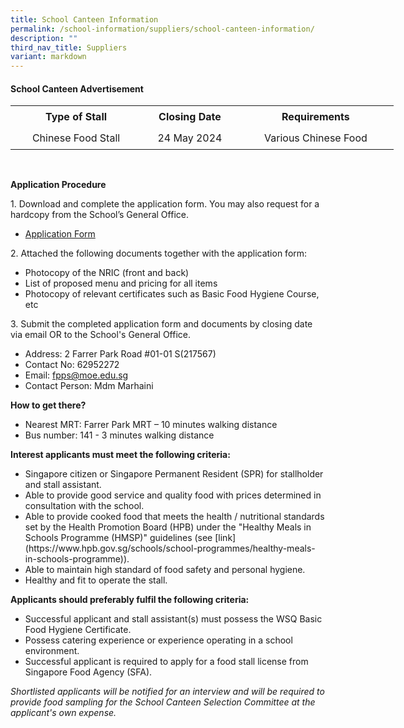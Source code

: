 ```yaml
---
title: School Canteen Information
permalink: /school-information/suppliers/school-canteen-information/
description: ""
third_nav_title: Suppliers
variant: markdown
---
```

#### School Canteen Advertisement

<table width="612" style="width:613px;" cellspacing="0" cellpadding="0" border="0">
	<colgroup>
		<col style="text-align: center;">
		<col style="text-align: center;">
		<col style="text-align: center;">
	</colgroup>
	<tbody>
		<tr height="35">
			<td style="height: 35px; width: 213px; text-align: center;" height="35"><strong>Type of Stall</strong></td>
			<td style="width: 149px; text-align: center;"><strong>Closing Date</strong></td>
			<td style="width: 251px; text-align: center;"><strong>Requirements</strong></td>
		</tr>
		<tr height="35">
			<td style="height: 35px; text-align: center;" height="35">Chinese Food Stall</td>
			<td style="text-align: center;">24 May 2024</td>
			<td style="text-align: center;">Various Chinese Food</td>
		</tr>
	</tbody>
</table>
<br>

<strong>Application Procedure</strong>

<p>1. Download and complete the application form. You may also request for a hardcopy from the School’s General Office.</p>

<ul>
	<li><a target="_blank" href="https://staging.d2rf20mnuqi9qi.amplifyapp.com/files/appexistingsch.pdf">Application Form</a></li>
</ul>

<p>2. Attached the following documents together with the application form:</p>

<ul>
	<li>Photocopy of the NRIC (front and back)</li>
	<li>List of proposed menu and pricing for all items</li>
	<li>Photocopy of relevant certificates such as Basic Food Hygiene Course, etc</li>
</ul>

<p>3. Submit the completed application form and documents by closing date via email OR to the School's General Office.</p>

<ul>
	<li>Address: 2 Farrer Park Road #01-01 S(217567)</li>
	<li>Contact No: 62952272</li>
	<li>Email: <a href="mailto:fpps@moe.edu.sg">fpps@moe.edu.sg</a></li>
	<li>Contact Person: Mdm Marhaini&nbsp;&nbsp;</li>
</ul>

**How to get there?**

<ul>
	<li>Nearest MRT: Farrer Park MRT&nbsp;– 10 minutes walking distance</li>
	<li>Bus number: 141&nbsp;- 3 minutes walking distance</li>
</ul>

**Interest applicants must meet the following criteria:**

<ul>
	<li>Singapore citizen or Singapore Permanent Resident (SPR) for stallholder and stall assistant.</li>
	<li>Able to provide good service and quality food with prices determined in consultation with the school.</li>
	<li>Able to provide cooked food that meets the health / nutritional standards set by the Health Promotion Board (HPB) under the "Healthy Meals in Schools Programme (HMSP)" guidelines (see [link](https://www.hpb.gov.sg/schools/school-programmes/healthy-meals-in-schools-programme)).</li>
	<li>Able to maintain high standard of food safety and personal hygiene.</li>
	<li>Healthy and fit to operate the stall.</li>
</ul>

**Applicants should preferably fulfil the following criteria:**

<ul>
	<li>Successful applicant and stall assistant(s) must possess the WSQ Basic Food Hygiene Certificate.</li>
	<li>Possess catering experience or experience operating in a school environment.</li>
	<li>Successful applicant is required to apply for a food stall license from Singapore Food Agency (SFA).&nbsp;</li>
</ul>

*Shortlisted applicants will be notified for an interview and will be required to provide food sampling for the School Canteen Selection Committee at the applicant's own expense.*